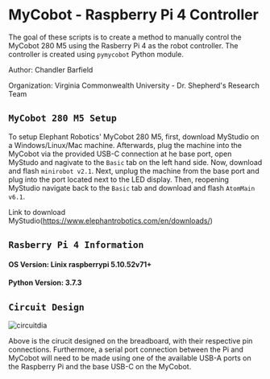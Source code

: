 # MyCobot - Raspberry Pi 4 Controller

The goal of these scripts is to create a method to manually control the MyCobot 280 M5 using the Rasberry Pi 4 as the robot controller. The controller is created using `pymycobot` Python module.

Author: Chandler Barfield

Organization: Virginia Commonwealth University - Dr. Shepherd's Research Team

## `MyCobot 280 M5 Setup`


To setup Elephant Robotics' MyCobot 280 M5, first, download MyStudio on a Windows/Linux/Mac machine. Afterwards, plug the machine into the MyCobot via the provided USB-C connection at he base port, open MyStudo and nagivate to the `Basic` tab on the left hand side. Now, download and flash `minirobot v2.1`. Next, unplug the machine from the base port and plug into the port located next to the LED display. Then, reopening MyStudio navigate back to the `Basic` tab and download and flash `AtomMain v6.1`.

Link to download MyStudio(https://www.elephantrobotics.com/en/downloads/)

## `Rasberry Pi 4 Information`
#### OS Version: Linix raspberrypi 5.10.52v71+

#### Python Version: 3.7.3


## `Circuit Design`

![circuitdia](https://user-images.githubusercontent.com/86315271/206774062-7a5913f9-0b00-45fc-b391-a0fd3c03b771.JPG)

Above is the cirucit designed on the breadboard, with their respective pin connections. Furthermore, a serial port connection between the Pi and MyCobot will need to be made using one of the available USB-A ports on the Raspberry Pi and the base USB-C on the MyCobot.
